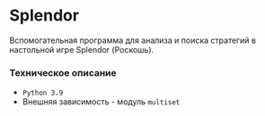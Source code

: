 # Splendor 
Вспомогательная программа для анализа и поиска стратегий в настольной игре Splendor (Роскошь).

### Техническое описание
* `Python 3.9`
* Внешняя зависимость - модуль `multiset`
